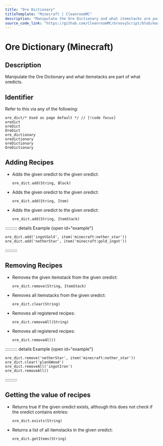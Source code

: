 ```yaml
---
title: "Ore Dictionary"
titleTemplate: "Minecraft | CleanroomMC"
description: "Manipulate the Ore Dictionary and what itemstacks are part of what oredicts."
source_code_link: "https://github.com/CleanroomMC/GroovyScript/blob/master/src/main/java/com/cleanroommc/groovyscript/compat/vanilla/OreDict.java"
---
```


# Ore Dictionary (Minecraft)

## Description

Manipulate the Ore Dictionary and what itemstacks are part of what oredicts.

## Identifier

Refer to this via any of the following:

```groovy:no-line-numbers {1}
ore_dict/* Used as page default */ // [!code focus]
oredict
oreDict
OreDict
ore_dictionary
oredictionary
oreDictionary
OreDictionary
```


## Adding Recipes

- Adds the given oredict to the given oredict:

    ```groovy:no-line-numbers
    ore_dict.add(String, Block)
    ```

- Adds the given oredict to the given oredict:

    ```groovy:no-line-numbers
    ore_dict.add(String, Item)
    ```

- Adds the given oredict to the given oredict:

    ```groovy:no-line-numbers
    ore_dict.add(String, ItemStack)
    ```

:::::::::: details Example {open id="example"}
```groovy:no-line-numbers
ore_dict.add('ingotGold', item('minecraft:nether_star'))
ore_dict.add('netherStar', item('minecraft:gold_ingot'))
```

::::::::::

## Removing Recipes

- Removes the given itemstack from the given oredict:

    ```groovy:no-line-numbers
    ore_dict.remove(String, ItemStack)
    ```

- Removes all itemstacks from the given oredict:

    ```groovy:no-line-numbers
    ore_dict.clear(String)
    ```

- Removes all registered recipes:

    ```groovy:no-line-numbers
    ore_dict.removeAll(String)
    ```

- Removes all registered recipes:

    ```groovy:no-line-numbers
    ore_dict.removeAll()
    ```

:::::::::: details Example {open id="example"}
```groovy:no-line-numbers
ore_dict.remove('netherStar', item('minecraft:nether_star'))
ore_dict.clear('plankWood')
ore_dict.removeAll('ingotIron')
ore_dict.removeAll()
```

::::::::::

## Getting the value of recipes

- Returns true if the given oredict exists, although this does not check if the oredict contains entries:

    ```groovy:no-line-numbers
    ore_dict.exists(String)
    ```

- Returns a list of all itemstacks in the given oredict:

    ```groovy:no-line-numbers
    ore_dict.getItems(String)
    ```
